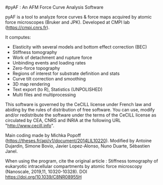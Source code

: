 #pyAF : An AFM Force Curve Analysis Software

pyAF is a tool to analyze force curves & force maps acquired by atomic force microscopes (Bruker and JPK).
Developed at CMPI lab (https://cmpi.cnrs.fr).

It computes:
- Elasticity with several models and bottom effect correction (BEC)
- Stiffness tomography
- Work of detachment and rupture force
- Unbinding events and loading rates
- Zero-force topography
- Regions of interest for substrate definition and stats
- Curve tilt correction and smoothing
- 3D map rendering
- Text export (to R), Statistics (UNPOLISHED)
- Multi files and multiprocessing

This software is governed by the CeCILL license under French law and abiding by the rules of distribution of free software. You can use, modify and/or redistribute the software under the terms of the CeCILL license as circulated by CEA, CNRS and INRIA at the following URL "http://www.cecill.info".

Main coding made by Michka Popoff (https://theses.fr/api/v1/document/2014LIL10220).
Modified by Antoine Dujardin, Simone Bovio, Javier Lopez-Alonso, Nuno Duarte, Sébastien Janel.

When using the program, cite the original article : Stiffness tomography of eukaryotic intracellular compartments by atomic force microscopy (Nanoscale, 2019,11, 10320-10328).
DOI	https://doi.org/10.1039/C8NR08955H